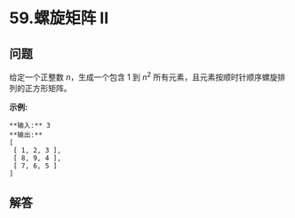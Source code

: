 # 59.螺旋矩阵 II

## 问题

给定一个正整数 *n*，生成一个包含 1 到 *n*<sup>2</sup> 所有元素，且元素按顺时针顺序螺旋排列的正方形矩阵。

**示例:**

```
**输入:** 3
**输出:**
[
 [ 1, 2, 3 ],
 [ 8, 9, 4 ],
 [ 7, 6, 5 ]
]
```



## 解答


